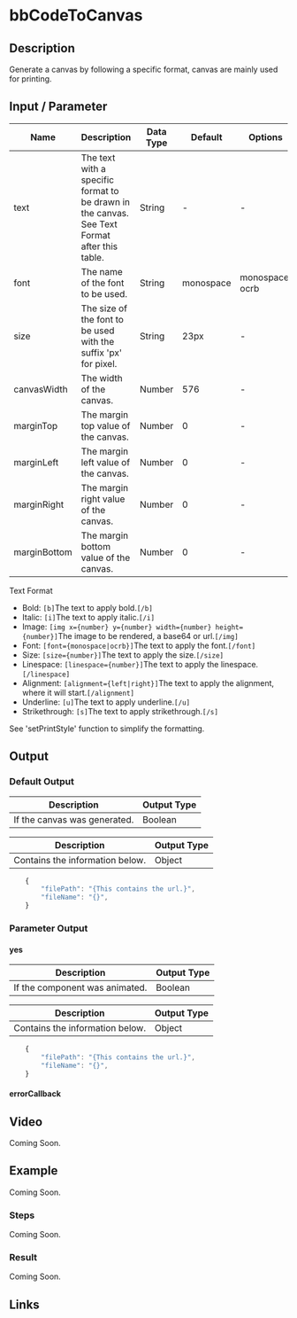 # bbCodeToCanvas

## Description

Generate a canvas by following a specific format, canvas are mainly used for printing.

## Input / Parameter

| Name | Description | Data Type | Default | Options | Required |
| ------ | ------ | ------ | ------ | ------ | ------ |
| text | The text with a specific format to be drawn in the canvas. See Text Format after this table. | String | - | - | No |
| font | The name of the font to be used. | String | monospace | monospace, ocrb | No | 
| size | The size of the font to be used with the suffix 'px' for pixel. | String | 23px | - | No | 
| canvasWidth | The width of the canvas. | Number | 576 | - | No | 
| marginTop | The margin top value of the canvas. | Number | 0 | - | No | 
| marginLeft | The margin left value of the canvas. | Number | 0 | - | No | 
| marginRight | The margin right value of the canvas. | Number | 0 | - | No | 
| marginBottom | The margin bottom value of the canvas. | Number | 0 | - | No | 

Text Format
- Bold: ```[b]```The text to apply bold.```[/b]```
- Italic: ```[i]```The text to apply italic.```[/i]```
- Image: ```[img x={number} y={number} width={number} height={number}]```The image to be rendered, a base64 or url.```[/img]```
- Font: ```[font={monospace|ocrb}]```The text to apply the font.```[/font]```
- Size: ```[size={number}]```The text to apply the size.```[/size]```
- Linespace: ```[linespace={number}]```The text to apply the linespace.```[/linespace]```
- Alignment: ```[alignment={left|right}]```The text to apply the alignment, where it will start.```[/alignment]```
- Underline: ```[u]```The text to apply underline.```[/u]```
- Strikethrough: ```[s]```The text to apply strikethrough.```[/s]```

See 'setPrintStyle' function to simplify the formatting.

## Output

### Default Output

| Description | Output Type |
| ------ | ------ |
| If the canvas was generated. | Boolean |


| Description | Output Type |
| ------ | ------ |
| Contains the information below. | Object |

```js
    {
        "filePath": "{This contains the url.}",
        "fileName": "{}",
    }
```

### Parameter Output

#### yes

| Description | Output Type |
| ------ | ------ |
| If the component was animated. | Boolean |


| Description | Output Type |
| ------ | ------ |
| Contains the information below. | Object |

```js
    {
        "filePath": "{This contains the url.}",
        "fileName": "{}",
    }
```

#### errorCallback

## Video

Coming Soon.

## Example

Coming Soon.

### Steps

Coming Soon.

### Result

Coming Soon.

## Links
